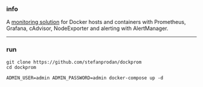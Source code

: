 ### info
A [monitoring solution](https://github.com/stefanprodan/dockprom) for Docker hosts and containers with Prometheus, Grafana, cAdvisor, NodeExporter and alerting
 with AlertManager.

---

### run
```shell script
git clone https://github.com/stefanprodan/dockprom
cd dockprom

ADMIN_USER=admin ADMIN_PASSWORD=admin docker-compose up -d
```
